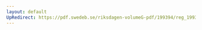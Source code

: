 ```yaml
---
layout: default
UpRedirect: https://pdf.swedeb.se/riksdagen-volumeG-pdf/199394/reg_199394/reg_199394_0159.pdf
---
```

